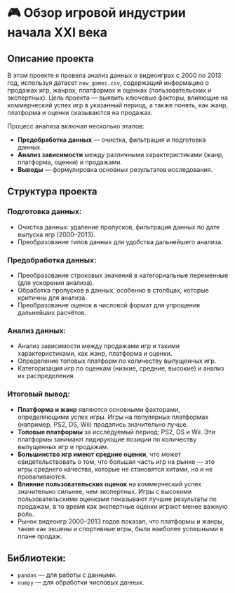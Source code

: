 # 🎮 Обзор игровой индустрии начала XXI века

## Описание проекта

В этом проекте я провела анализ данных о видеоиграх с 2000 по 2013 год, используя датасет `new_games.csv`, содержащий информацию о продажах игр, жанрах, платформах и оценках (пользовательских и экспертных). 
Цель проекта — выявить ключевые факторы, влияющие на коммерческий успех игр в указанный период, а также понять, как жанр, платформа и оценки сказываются на продажах.

Процесс анализа включал несколько этапов:
- **Предобработка данных** — очистка, фильтрация и подготовка данных.
- **Анализ зависимости** между различными характеристиками (жанр, платформа, оценки) и продажами.
- **Выводы** — формулировка основных результатов исследования.

## Структура проекта

### Подготовка данных:
- Очистка данных: удаление пропусков, фильтрация данных по дате выпуска игр (2000–2013).
- Преобразование типов данных для удобства дальнейшего анализа.

### Предобработка данных:
- Преобразование строковых значений в категориальные переменные (для ускорения анализа).
- Обработка пропусков в данных, особенно в столбцах, которые критичны для анализа.
- Преобразование оценок в числовой формат для упрощения дальнейших расчётов.

### Анализ данных:
- Анализ зависимости между продажами игр и такими характеристиками, как жанр, платформа и оценки.
- Определение топовых платформ по количеству выпущенных игр.
- Категоризация игр по оценкам (низкие, средние, высокие) и анализ их распределения.

### Итоговый вывод:
- **Платформа и жанр** являются основными факторами, определяющими успех игры. Игры на популярных платформах (например, PS2, DS, Wii) продались значительно лучше.
- **Топовые платформы** за исследуемый период: PS2, DS и Wii. Эти платформы занимают лидирующие позиции по количеству выпущенных игр и продажам.
- **Большинство игр имеют средние оценки**, что может свидетельствовать о том, что большая часть игр на рынке — это игры среднего качества, которые не становятся хитами, но и не проваливаются.
- **Влияние пользовательских оценок** на коммерческий успех значительно сильнее, чем экспертных. Игры с высокими пользовательскими оценками показывают лучшие результаты по продажам, в то время как экспертные оценки играют менее важную роль.
- Рынок видеоигр 2000–2013 годов показал, что платформы и жанры, такие как экшены и спортивные игры, были наиболее успешными в плане продаж.

## Библиотеки:
- `pandas` — для работы с данными.
- `numpy` — для обработки числовых данных.
